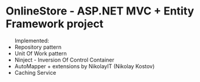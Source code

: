 # OnlineStore - ASP.NET MVC + Entity Framework project
<ul>
Implemented:
<li>Repository pattern</li>
<li>Unit Of Work pattern</li>
<li>Ninject - Inversion Of Control Container</li>
<li>AutoMapper + extensions by NikolayIT (Nikolay Kostov)</li>
<li>Caching Service</li>
</ul>
